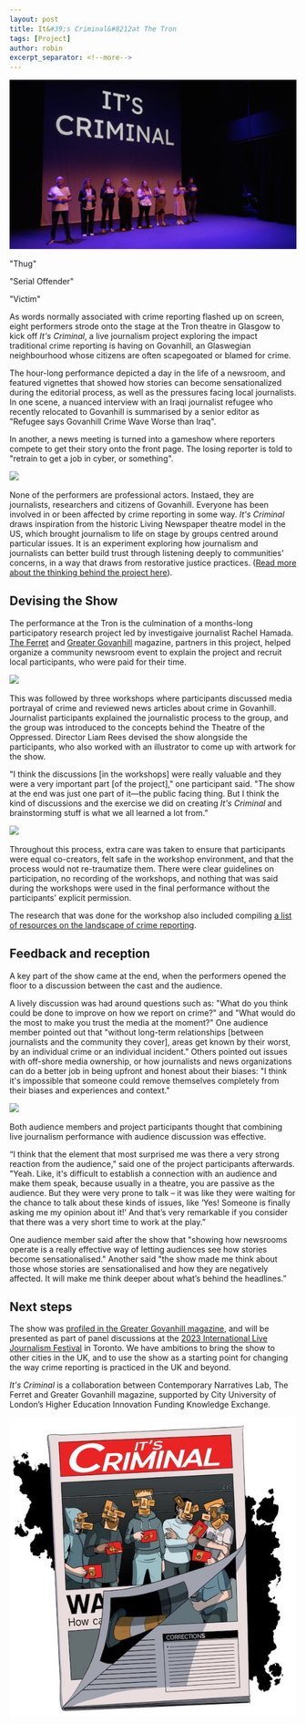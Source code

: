 ```yaml
---
layout: post
title: It&#39;s Criminal&#8212at The Tron 
tags: [Project]
author: robin
excerpt_separator: <!--more-->
---
```

![](/assets/img/itscriminal/stage.png)

"Thug"

"Serial Offender"

"Victim"

As words normally associated with crime reporting flashed up on screen, eight performers strode onto the stage at the Tron theatre in Glasgow to kick off _It's Criminal_, a live journalism project exploring the impact traditional crime reporting is having on Govanhill, an Glaswegian neighbourhood whose citizens are often scapegoated or blamed for crime.

<!--more-->

The hour-long performance depicted a day in the life of a newsroom, and featured vignettes that showed how stories can become sensationalized during the editorial process, as well as the pressures facing local journalists. In one scene, a nuanced interview with an Iraqi journalist refugee who recently relocated to Govanhill is summarised by a senior editor as "Refugee says Govanhill Crime Wave Worse than Iraq".

In another, a news meeting is turned into a gameshow where reporters compete to get their story onto the front page. The losing reporter is told to "retrain to get a job in cyber, or something".

![](/assets/img/itscriminal/gameshow.png)

None of the performers are professional actors. Instaed, they are journalists, researchers and citizens of Govanhill. Everyone has been involved in or been affected by crime reporting in some way. _It's Criminal_ draws inspiration from the historic Living Newspaper theatre model in the US, which brought journalism to life on stage by groups centred around particular issues. It is an experiment exploring how journalism and journalists can better build trust through listening deeply to communities’ concerns, in a way that draws from restorative justice practices. ([Read more about the thinking behind the project here](https://contemporarynarratives.org/2023/02/13/its-criminal.html)).


## Devising the Show

The performance at the Tron is the culmination of a months-long participatory research project led by investigaive journalist Rachel Hamada. [The Ferret](https://theferret.scot/) and [Greater Govanhill](https://www.greatergovanhill.com/) magazine, partners in this project, helped organize a community newsroom event to explain the project and recruit local participants, who were paid for their time.

![](/assets/img/itscriminal/community.png)

This was followed by three workshops where participants discussed media portrayal of crime and reviewed news articles about crime in Govanhill. Journalist participants explained the journalistic process to the group, and the group was introduced to the concepts behind the Theatre of the Oppressed. Director Liam Rees devised the show alongside the participants, who also worked with an illustrator to come up with artwork for the show.

"I think the discussions [in the workshops] were really valuable and they were a very important part [of the project]," one participant said. "The show at the end was just one part of it—the public facing thing. But I think the kind of discussions and the exercise we did on creating _It's Criminal_ and brainstorming stuff is what we all learned a lot from.”

![](/assets/img/itscriminal/workshop.jpg)

Throughout this process, extra care was taken to ensure that participants were equal co-creators, felt safe in the workshop environment, and that the process would not re-traumatize them. There were clear guidelines on participation, no recording of the workshops, and nothing that was said during the workshops were used in the final performance without the participants' explicit permission.

The research that was done for the workshop also included compiling [a list of resources on the landscape of crime reporting](https://drive.google.com/drive/folders/1E1zdZRB9v1EO6I7xskITG4r-s-MO1Mya).


## Feedback and reception

A key part of the show came at the end, when the performers opened the floor to a discussion between the cast and the audience. 

A lively discussion was had around questions such as: "What do you think could be done to improve on how we report on crime?" and "What would do the most to make you trust the media at the moment?" One audience member pointed out that "without long-term relationships [between journalists and the community they cover], areas get known by their worst, by an individual crime or an individual incident." Others pointed out issues with off-shore media ownership, or how journalists and news organizations can do a better job in being upfront and honest about their biases: "I think it's impossible that someone could remove themselves completely from their biases and experiences and context."

![](/assets/img/itscriminal/qna.png)

Both audience members and project participants thought that combining live journalism performance with audience discussion was effective. 

“I think that the element that most surprised me was there a very strong reaction from the audience," said one of the project participants afterwards. "Yeah. Like, it's difficult to establish a connection with an audience and make them speak, because usually in a theatre, you are passive as the audience. But they were very prone to talk – it was like they were waiting for the chance to talk about these kinds of issues, like ‘Yes! Someone is finally asking me my opinion about it!’ And that’s very remarkable if you consider that there was a very short time to work at the play.”

One audience member said after the show that "showing how newsrooms operate is a really effective way of letting audiences see how stories become sensationalised." Another said "the show made me think about those whose stories are sensationalised and how they are negatively affected. It will make me think deeper about what’s behind the headlines.”


## Next steps

The show was [profiled in the Greater Govanhill magazine](https://www.greatergovanhill.com/latest/its-criminal-at-the-tron-theatrenbsp), and will be presented as part of panel discussions at the [2023 International Live Journalism Festival](https://livejournalismfest.com/) in Toronto. We have ambitions to bring the show to other cities in the UK, and to use the show as a starting point for changing the way crime reporting is practiced in the UK and beyond.

_It's Criminal_ is a collaboration between Contemporary Narratives Lab, The Ferret and Greater Govanhill magazine, supported by City University of London’s Higher Education Innovation Funding Knowledge Exchange.

![](/assets/img/itscriminal/poster.jpg)

